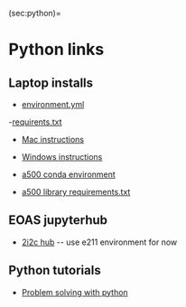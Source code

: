 (sec:python)=
# Python links

## Laptop installs

- [environment.yml](https://www.dropbox.com/scl/fi/zjk4uvs87qyluo8n6mntm/environment.yml?rlkey=25daiyy926bp31qkuo4i85ybq&dl=0)

-[requirents.txt](https://www.dropbox.com/scl/fi/zfopzm1opj8i01pbziibp/requirements.txt?rlkey=d3tgrwy2dchkad18srsc7686x&dl=0)
 
- [Mac instructions](https://www.dropbox.com/scl/fi/j04yesc6ipxs177ttup1v/python-setup_macos_2024.docx?rlkey=1qqqmw3vtmcvjmxc3gxa6zs3f&dl=0)

- [Windows instructions](https://www.dropbox.com/scl/fi/mx89saw2caztoh661fpc3/python-setup_windows_2024.docx?rlkey=dq09fkj4liminpt2ab5z7dlxs&dl=0)

- [a500 conda environment](https://www.dropbox.com/scl/fi/zjk4uvs87qyluo8n6mntm/environment.yml?rlkey=25daiyy926bp31qkuo4i85ybq&dl=0)

- [a500 library requirements.txt](https://www.dropbox.com/scl/fi/zfopzm1opj8i01pbziibp/requirements.txt?rlkey=d3tgrwy2dchkad18srsc7686x&dl=0)

## EOAS jupyterhub

- [2i2c hub](https://ubc-eoas.2i2c.cloud/)  -- use e211 environment for now

## Python tutorials 

- [Problem solving with python](https://phaustin.github.io/Problem-Solving-with-Python/)



